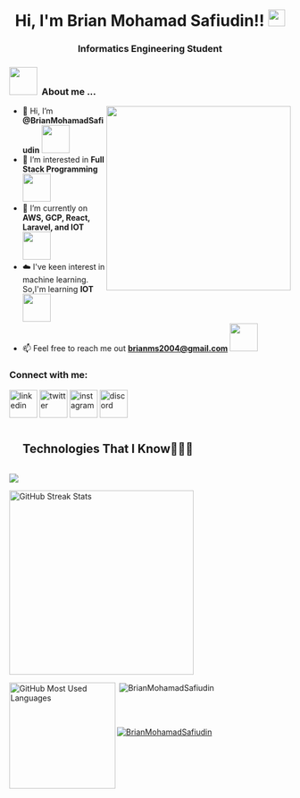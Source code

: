 <!---
BrianMohamadSafiudin/BrianMohamadSafiudin is a ✨ special ✨ repository because its `README.md` (this file) appears on your GitHub profile.
You can click the Preview link to take a look at your changes.
--->

<h1 align="center">
Hi, I'm Brian Mohamad Safiudin!!
	<a href="https://github.com/Bouaskaoun" target="_self">
		<img src="https://media.giphy.com/media/hvRJCLFzcasrR4ia7z/giphy.gif" width="30">
	</a>
</h1>
<h3 align="center">Informatics Engineering Student</h3>

<h3> <picture><img src = "https://github.com/7oSkaaa/7oSkaaa/blob/main/Images/about_me.gif?raw=true" width = 50px></picture> &nbsp;About me ... </h3>

<picture> <img align="right" src="https://github.com/7oSkaaa/7oSkaaa/blob/main/Images/Right_Side.gif?raw=true" width = 330px></picture>

- 👋 Hi, I’m **@BrianMohamadSafiudin** <img src="https://media.giphy.com/media/qjqUcgIyRjsl2/giphy.gif" width="50" />
- 👀 I’m interested in **Full Stack Programming** <img src="https://media.giphy.com/media/qjqUcgIyRjsl2/giphy.gif" width="50" />
- 🔭 I’m currently on **AWS, GCP, React, Laravel, and IOT** <img src="https://media.giphy.com/media/qjqUcgIyRjsl2/giphy.gif" width="50" />
- ☁️ I've keen interest in machine learning. So,I'm learning **IOT** <img src="https://media.giphy.com/media/qjqUcgIyRjsl2/giphy.gif" width="50" />
- 📫 Feel free to reach me out **brianms2004@gmail.com** <img src="https://media.giphy.com/media/qjqUcgIyRjsl2/giphy.gif" width="50" />

<h3 align="left">Connect with me:</h3>
<p align="left">
<a href="https://www.linkedin.com/in/brianmohamadsafiudin/" target="blank"><img align="center" src="https://user-images.githubusercontent.com/88904952/234979284-68c11d7f-1acc-4f0c-ac78-044e1037d7b0.png" alt="linkedin" height="50" width="50" /></a>
<a href="https://twitter.com/BRIANMS08" target="blank"><img align="center" src="https://user-images.githubusercontent.com/88904952/234980676-61bfb021-ecc8-48f7-88e6-34c1b06c4a58.png" alt="twitter" height="50" width="50" /></a> 
<a href="https://www.instagram.com/briansafiudin/" target="blank"><img align="center" src="https://user-images.githubusercontent.com/88904952/234981169-2dd1e58f-4b7e-468c-8213-034ba62156c3.png" alt="instagram" height="50" width="50" /></a>
<a href="https://discordapp.com/users/436032895287689235" target="blank"><img align="center" src="https://user-images.githubusercontent.com/88904952/234982627-019fd336-6248-453c-9b05-97c13fd1d207.png" alt="discord" height="50" width="50" /></a> 
</p>

<div id="user-content-toc">
  <ul align="left">
    <summary><h2 style="display: inline-block">Technologies That I Know👨🏻‍💻</h2></summary>
  </ul>
</div>
<!--tech stack icons-->
<p align="left">
  <a href="https://skillicons.dev">
    <img src="https://skillicons.dev/icons?i=git,aws,bootstrap,c,cpp,css,discord,docker,figma,firebase,github,html,idea,java,js,kotlin,linux,mongodb,mysql,nextjs,nodejs,py,react,tailwind,ts,vscode&perline=13" />
  </a>
</p>

<img src="https://github-readme-streak-stats.herokuapp.com/?user=BrianMohamadSafiudin&theme=dark&date_format=j%20M%5B%20Y%5D&currStreakLabel=6FDA44&fire=6FDA44&ring=6FDA44" alt="GitHub Streak Stats" height="330" />

<p><img align="left" src="https://github-readme-stats.vercel.app/api/top-langs?username=BrianMohamadSafiudin&theme=algolia&show_icons=true&locale=en&layout=compact" alt="GitHub Most Used Languages" height="190" />

<p>&nbsp;<img align="center" src="https://github-readme-stats.vercel.app/api?username=BrianMohamadSafiudin&theme=algolia&show_icons=true&locale=en" alt="BrianMohamadSafiudin" /></p>
</p>

<br> <br>

<p align="left"> <a href="https://github.com/ryo-ma/github-profile-trophy"><img src="https://github-profile-trophy.vercel.app/?username=BrianMohamadSafiudin" alt="BrianMohamadSafiudin" /></a> </p>
